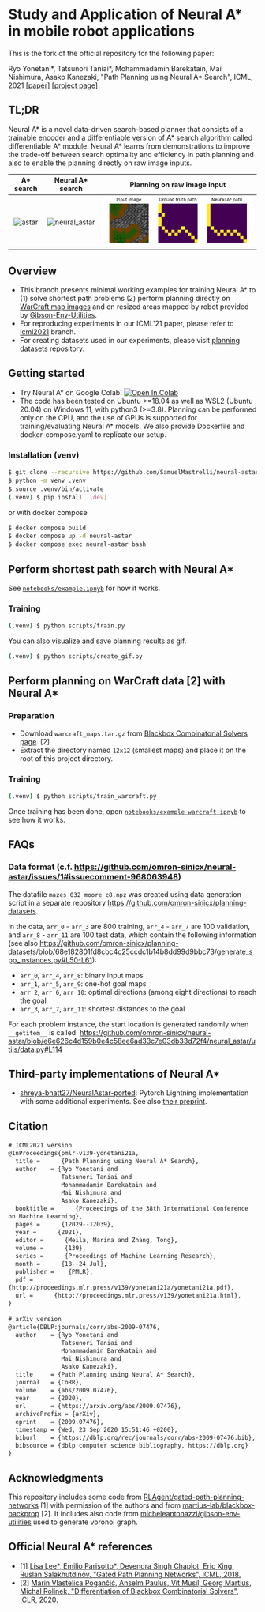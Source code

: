 # Study and Application of Neural A\* in mobile robot applications

This is the fork of the official repository for the following paper:

Ryo Yonetani*, Tatsunori Taniai*, Mohammadamin Barekatain, Mai Nishimura, Asako Kanezaki, "Path Planning using Neural A\* Search", ICML, 2021 [[paper]](https://arxiv.org/abs/2009.07476) [[project page]](https://omron-sinicx.github.io/neural-astar/)

## TL;DR

Neural A\* is a novel data-driven search-based planner that consists of a trainable encoder and a differentiable version of A\* search algorithm called differentiable A* module. Neural A\* learns from demonstrations to improve the trade-off between search optimality and efficiency in path planning and also to enable the planning directly on raw image inputs.

| A\* search | Neural A\* search | Planning on raw image input | 
|:--:|:--:|:--:|
| ![astar](assets/astar.gif) | ![neural_astar](assets/neural_astar.gif)| ![warcraft](assets/warcraft.png) |


## Overview
- This branch presents minimal working examples for training Neural A* to (1) solve shortest path problems (2) perform planning directly on [WarCraft map images](https://edmond.mpdl.mpg.de/dataset.xhtml?persistentId=doi:10.17617/3.YJCQ5S) and on resized areas mapped by robot provided by [Gibson-Env-Utilities](https://github.com/micheleantonazzi/gibson-env-utilities).
- For reproducing experiments in our ICML'21 paper, please refer to [icml2021](https://github.com/omron-sinicx/neural-astar/tree/icml2021) branch.
- For creating datasets used in our experiments, please visit [planning datasets](https://github.com/omron-sinicx/planning-datasets) repository.

## Getting started
- Try Neural A* on Google Colab! [![Open In Colab](https://colab.research.google.com/assets/colab-badge.svg)](https://colab.research.google.com/github/omron-sinicx/neural-astar/blob/minimal/notebooks/example.ipynb)
- The code has been tested on Ubuntu >=18.04 as well as WSL2 (Ubuntu 20.04) on Windows 11, with python3 (>=3.8). Planning can be performed only on the CPU, and the use of GPUs is supported for training/evaluating Neural A\* models. We also provide Dockerfile and docker-compose.yaml to replicate our setup.

### Installation (venv)
```sh
$ git clone --recursive https://github.com/SamuelMastrelli/neural-astar
$ python -m venv .venv
$ source .venv/bin/activate
(.venv) $ pip install .[dev]
```

or with docker compose

```sh
$ docker compose build
$ docker compose up -d neural-astar
$ docker compose exec neural-astar bash
```

## Perform shortest path search with Neural A\* 
See [`notebooks/example.ipnyb`](https://github.com/omron-sinicx/neural-astar/tree/minimal/notebooks/example.ipynb) for how it works.

### Training
```sh
(.venv) $ python scripts/train.py
```

You can also visualize and save planning results as gif. 
```sh
(.venv) $ python scripts/create_gif.py
```


## Perform planning on WarCraft data [2] with Neural A\* 


### Preparation
- Download `warcraft_maps.tar.gz` from [Blackbox Combinatorial Solvers page](https://edmond.mpdl.mpg.de/dataset.xhtml?persistentId=doi:10.17617/3.YJCQ5S). [2]
- Extract the directory named `12x12` (smallest maps) and place it on the root of this project directory.

### Training
```sh
(.venv) $ python scripts/train_warcraft.py
```

Once training has been done, open [`notebooks/example_warcraft.ipnyb`](https://github.com/omron-sinicx/neural-astar/tree/minimal/notebooks/example_warcraft.ipynb) to see how it works.

## FAQs

### Data format (c.f. https://github.com/omron-sinicx/neural-astar/issues/1#issuecomment-968063948)

The datafile `mazes_032_moore_c8.npz` was created using data generation script in a separate repository https://github.com/omron-sinicx/planning-datasets.

In the data, `arr_0` - `arr_3` are 800 training, `arr_4` - `arr_7` are 100 validation, and `arr_8` - `arr_11` are 100 test data, which contain the following information (see also https://github.com/omron-sinicx/planning-datasets/blob/68e182801fd8cbc4c25ccdc1b14b8dd99d9bbc73/generate_spp_instances.py#L50-L61):

- `arr_0`, `arr_4`, `arr_8`: binary input maps
- `arr_1`, `arr_5`, `arr_9`: one-hot goal maps
- `arr_2`, `arr_6`, `arr_10`: optimal directions (among eight directions) to reach the goal
- `arr_3`, `arr_7`, `arr_11`: shortest distances to the goal

For each problem instance, the start location is generated randomly when `__getitem__` is called: https://github.com/omron-sinicx/neural-astar/blob/e6e626c4d159b0e4c58ee6ad33c7e03db33d72f4/neural_astar/utils/data.py#L114

## Third-party implementations of Neural A\*

- [shreya-bhatt27/NeuralAstar-ported](https://github.com/shreya-bhatt27/NeuralAstar-ported): Pytorch Lightning implementation with some additional experiments. See also [their preprint](https://arxiv.org/abs/2208.04153).

## Citation

```
# ICML2021 version
@InProceedings{pmlr-v139-yonetani21a,
  title =      {Path Planning using Neural A* Search},
  author    = {Ryo Yonetani and
               Tatsunori Taniai and
               Mohammadamin Barekatain and
               Mai Nishimura and
               Asako Kanezaki},
  booktitle =      {Proceedings of the 38th International Conference on Machine Learning},
  pages =      {12029--12039},
  year =      {2021},
  editor =      {Meila, Marina and Zhang, Tong},
  volume =      {139},
  series =      {Proceedings of Machine Learning Research},
  month =      {18--24 Jul},
  publisher =    {PMLR},
  pdf =      {http://proceedings.mlr.press/v139/yonetani21a/yonetani21a.pdf},
  url =      {http://proceedings.mlr.press/v139/yonetani21a.html},
}

# arXiv version
@article{DBLP:journals/corr/abs-2009-07476,
  author    = {Ryo Yonetani and
               Tatsunori Taniai and
               Mohammadamin Barekatain and
               Mai Nishimura and
               Asako Kanezaki},
  title     = {Path Planning using Neural A* Search},
  journal   = {CoRR},
  volume    = {abs/2009.07476},
  year      = {2020},
  url       = {https://arxiv.org/abs/2009.07476},
  archivePrefix = {arXiv},
  eprint    = {2009.07476},
  timestamp = {Wed, 23 Sep 2020 15:51:46 +0200},
  biburl    = {https://dblp.org/rec/journals/corr/abs-2009-07476.bib},
  bibsource = {dblp computer science bibliography, https://dblp.org}
}
```

## Acknowledgments
This repository includes some code from [RLAgent/gated-path-planning-networks](https://github.com/RLAgent/gated-path-planning-networks) [1] with permission of the authors and from [martius-lab/blackbox-backprop](https://github.com/martius-lab/blackbox-backprop) [2]. It includes also code from [micheleantonazzi/gibson-env-utilities](https://github.com/micheleantonazzi/gibson-env-utilities) used to generate voronoi graph.

## Official Neural A\* references
- [1] [Lisa Lee*, Emilio Parisotto*, Devendra Singh Chaplot, Eric Xing, Ruslan Salakhutdinov, "Gated Path Planning Networks", ICML, 2018.](https://arxiv.org/abs/1806.06408)
- [2] [Marin Vlastelica Pogančić, Anselm Paulus, Vit Musil, Georg Martius, Michal Rolinek, "Differentiation of Blackbox Combinatorial Solvers", ICLR, 2020.](https://arxiv.org/abs/1912.02175)
